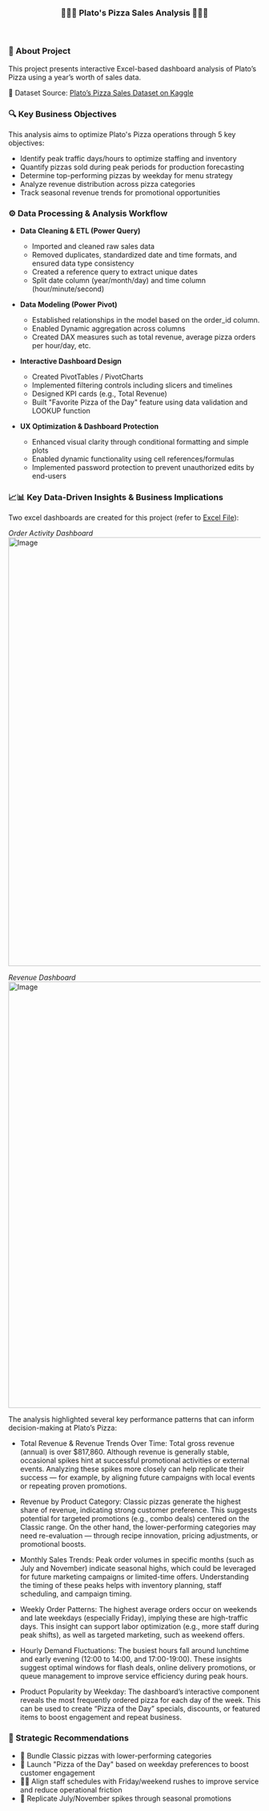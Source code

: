 <h3 align="center">🍕🍕🍕   Plato's Pizza Sales Analysis   🍕🍕🍕</h3> <br>

### 📁 About Project 
This project presents interactive Excel-based dashboard analysis of Plato’s Pizza using a year’s worth of sales data.

🔗 Dataset Source: [Plato’s Pizza Sales Dataset on Kaggle](https://www.kaggle.com/datasets/shilongzhuang/pizza-sales)

### 🔍 Key Business Objectives
This analysis aims to optimize Plato's Pizza operations through 5 key objectives:
- Identify peak traffic days/hours to optimize staffing and inventory
- Quantify pizzas sold during peak periods for production forecasting
- Determine top-performing pizzas by weekday for menu strategy
- Analyze revenue distribution across pizza categories 
- Track seasonal revenue trends for promotional opportunities

### ⚙️ Data Processing & Analysis Workflow
- **Data Cleaning & ETL (Power Query)**
    - Imported and cleaned raw sales data
    - Removed duplicates, standardized date and time formats, and ensured data type consistency
    - Created a reference query to extract unique dates 
    - Split date column (year/month/day) and time column (hour/minute/second)

- **Data Modeling (Power Pivot)**
    - Established relationships in the model based on the order_id column.
    - Enabled Dynamic aggregation across columns 
    - Created DAX measures such as total revenue, average pizza orders per hour/day, etc. 

- **Interactive Dashboard Design**
    - Created PivotTables / PivotCharts 
    - Implemented filtering controls including slicers and timelines
    - Designed KPI cards (e.g., Total Revenue)
    - Built "Favorite Pizza of the Day" feature using data validation and LOOKUP function

- **UX Optimization & Dashboard Protection**
    - Enhanced visual clarity through conditional formatting and simple plots
    - Enabled dynamic functionality using cell references/formulas
    - Implemented password protection to prevent unauthorized edits by end-users

### 📈📊 **Key Data-Driven Insights & Business Implications**
Two excel dashboards are created for this project (refer to [Excel File](https://github.com/Seyyed-Reza-Mashhadi/Sales-Data-Analysis-of-Platos-Pizza-Store-Using-Microsoft-Excel/blob/main/Pizza%20Sales%20Project.xlsx)):

_Order Activity Dashboard_
<img width="2004" height="855" alt="Image" src="https://github.com/user-attachments/assets/b3995b8c-97f4-43e7-b6ff-7dad5fc1b343" />

_Revenue Dashboard_
<img width="2004" height="850" alt="Image" src="https://github.com/user-attachments/assets/61d791a9-2223-409d-b6a9-0e0a492184f2" />

The analysis highlighted several key performance patterns that can inform decision-making at Plato’s Pizza:

- Total Revenue & Revenue Trends Over Time:
Total gross revenue (annual) is over $817,860. Although revenue is generally stable, occasional spikes hint at successful promotional activities or external events. Analyzing these spikes more closely can help replicate their success — for example, by aligning future campaigns with local events or repeating proven promotions. 

- Revenue by Product Category:
Classic pizzas generate the highest share of revenue, indicating strong customer preference. This suggests potential for targeted promotions (e.g., combo deals) centered on the Classic range. On the other hand, the lower-performing categories may need re-evaluation — through recipe innovation, pricing adjustments, or promotional boosts.

- Monthly Sales Trends:
Peak order volumes in specific months (such as July and November) indicate seasonal highs, which could be leveraged for future marketing campaigns or limited-time offers. Understanding the timing of these peaks helps with inventory planning, staff scheduling, and campaign timing.

- Weekly Order Patterns:
The highest average orders occur on weekends and late weekdays (especially Friday), implying these are high-traffic days. This insight can support labor optimization (e.g., more staff during peak shifts), as well as targeted marketing, such as weekend offers.

- Hourly Demand Fluctuations:
The busiest hours fall around lunchtime and early evening (12:00 to 14:00, and 17:00-19:00). These insights suggest optimal windows for flash deals, online delivery promotions, or queue management to improve service efficiency during peak hours.

- Product Popularity by Weekday:
The dashboard’s interactive component reveals the most frequently ordered pizza for each day of the week. This can be used to create “Pizza of the Day” specials, discounts, or featured items to boost engagement and repeat business.


### 🎯 Strategic Recommendations

- 🚀 Bundle Classic pizzas with lower-performing categories 
- 📅 Launch "Pizza of the Day" based on weekday preferences to boost customer engagement
- 👨‍🍳 Align staff schedules with Friday/weekend rushes to improve service and reduce operational friction 
- 🎉 Replicate July/November spikes through seasonal promotions
